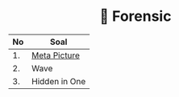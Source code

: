 <div align="center">

#  💽 Forensic

| No | Soal                                 |
| -- | ------------------------------------ |
| 1. | [Meta Picture](./Meta%20Picture/)    |
| 2. | Wave                                 |
| 3. | Hidden in One                        |

</div>